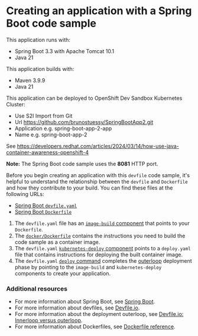 # Creating an application with a Spring Boot code sample

This application runs with:

* Spring Boot 3.3 with Apache Tomcat 10.1
* Java 21

This application builds with:

* Maven 3.9.9
* Java 21

This application can be deployed to OpenShift Dev Sandbox Kubernetes Cluster:

* Use S2I Import from Git
* Url https://github.com/brunostuessy/SpringBootApp2.git
* Application e.g. spring-boot-app-2-app
* Name e.g. spring-boot-app-2

See https://developers.redhat.com/articles/2024/03/14/how-use-java-container-awareness-openshift-4

**Note:** The Spring Boot code sample uses the **8081** HTTP port.

Before you begin creating an application with this `devfile` code sample, it's helpful to understand the relationship between the `devfile` and `Dockerfile` and how they contribute to your build. You can find these files at the following URLs:

* [Spring Boot `devfile.yaml`](https://github.com/brunostuessy/SpringBootApp2/blob/master/devfile.yaml)
* [Spring Boot `Dockerfile`](https://github.com/brunostuessy/SpringBootApp2/blob/master/docker/Dockerfile)

1. The `devfile.yaml` file has an [`image-build` component](https://github.com/brunostuessy/SpringBootApp2/blob/master/devfile.yaml#L22-L28) that points to your `Dockerfile`.
2. The [`docker/Dockerfile`](https://github.com/brunostuessy/SpringBootApp2/blob/master/docker/Dockerfile) contains the instructions you need to build the code sample as a container image.
3. The `devfile.yaml` [`kubernetes-deploy` component](https://github.com/brunostuessy/SpringBootApp2/blob/master/devfile.yaml#L29-L41) points to a `deploy.yaml` file that contains instructions for deploying the built container image.
4. The `devfile.yaml` [`deploy` command](https://github.com/brunostuessy/SpringBootApp2/blob/master/devfile.yaml#L49-L56) completes the [outerloop](https://devfile.io/docs/2.2.0/innerloop-vs-outerloop) deployment phase by pointing to the `image-build` and `kubernetes-deploy` components to create your application.

### Additional resources
* For more information about Spring Boot, see [Spring Boot](https://spring.io/projects/spring-boot).
* For more information about devfiles, see [Devfile.io](https://devfile.io/).
* For more information about the deployment outerloop, see [Devfile.io: Innerloop versus outerloop](https://devfile.io/docs/2.2.0/innerloop-vs-outerloop).
* For more information about Dockerfiles, see [Dockerfile reference](https://docs.docker.com/engine/reference/builder/).
